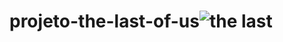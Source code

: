 # projeto-the-last-of-us![the last](https://user-images.githubusercontent.com/127764997/236991559-54417004-6e4f-44d7-a4dc-65ea75cb9e20.png)
